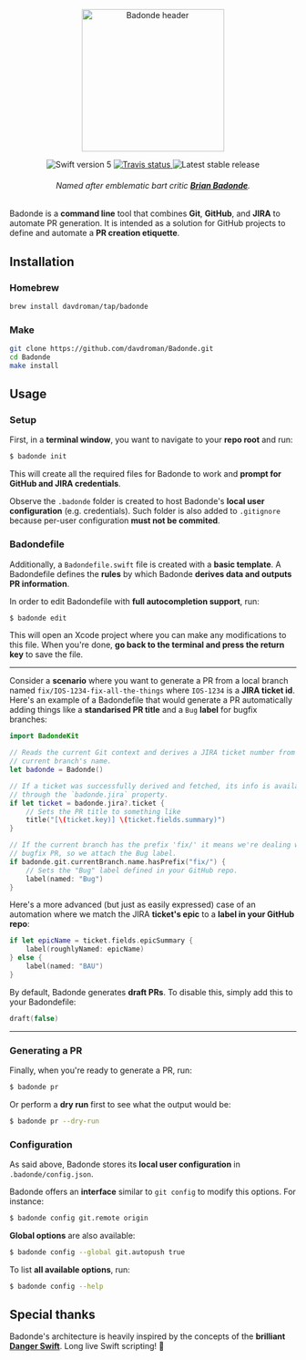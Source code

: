 <p align="center">
	<img width="250" src="https://imgur.com/download/qwCI0pa" alt="Badonde header"/>
</p>

<p align="center">
	<img src="https://img.shields.io/badge/Swift-5.0-orange.svg" alt="Swift version 5"/>
	<a href="https://travis-ci.org/davdroman/Badonde/branches">
	    <img src="https://img.shields.io/travis/davdroman/Badonde/master.svg" alt="Travis status" />
	</a>
	<img src="https://img.shields.io/github/release/davdroman/Badonde.svg" alt="Latest stable release"/>
	<h6 align="center">Named after emblematic <i>bart</i> critic <a href="https://www.youtube.com/watch?v=W2bB7uIVopA"><b>Brian Badonde</b></a>.</h6>
</p>

Badonde is a **command line** tool that combines **Git**, **GitHub**, and **JIRA** to automate PR generation. It is intended as a solution for GitHub projects to define and automate a **PR creation etiquette**.

## Installation

### Homebrew

```sh
brew install davdroman/tap/badonde
```

### Make

```sh
git clone https://github.com/davdroman/Badonde.git
cd Badonde
make install
```

## Usage

### Setup

First, in a **terminal window**, you want to navigate to your **repo root** and run:

```sh
$ badonde init
```

This will create all the required files for Badonde to work and **prompt for GitHub and JIRA credentials**.

Observe the `.badonde` folder is created to host Badonde's **local user configuration** (e.g. credentials). Such folder is also added to `.gitignore` because per-user configuration **must not be commited**.

### Badondefile

Additionally, a `Badondefile.swift` file is created with a **basic template**. A Badondefile defines the **rules** by which Badonde **derives data and outputs PR information**.

In order to edit Badondefile with **full autocompletion support**, run:

```sh
$ badonde edit
```

This will open an Xcode project where you can make any modifications to this file. When you're done, **go back to the terminal and press the return key** to save the file.

---

Consider a **scenario** where you want to generate a PR from a local branch named `fix/IOS-1234-fix-all-the-things` where `IOS-1234` is a **JIRA ticket id**. Here's an example of a Badondefile that would generate a PR automatically adding things like a **standarised PR title** and a `Bug` **label** for bugfix branches:

```swift
import BadondeKit

// Reads the current Git context and derives a JIRA ticket number from the
// current branch's name.
let badonde = Badonde()

// If a ticket was successfully derived and fetched, its info is available
// through the `badonde.jira` property.
if let ticket = badonde.jira?.ticket {
    // Sets the PR title to something like
    title("[\(ticket.key)] \(ticket.fields.summary)")
}

// If the current branch has the prefix 'fix/' it means we're dealing with a
// bugfix PR, so we attach the Bug label.
if badonde.git.currentBranch.name.hasPrefix("fix/") {
    // Sets the "Bug" label defined in your GitHub repo.
    label(named: "Bug")
}
```

Here's a more advanced (but just as easily expressed) case of an automation where we match the JIRA **ticket's epic** to a **label in your GitHub repo**:

```swift
if let epicName = ticket.fields.epicSummary {
    label(roughlyNamed: epicName)
} else {
    label(named: "BAU")
}
```

By default, Badonde generates **draft PRs**. To disable this, simply add this to your Badondefile:

```swift
draft(false)
```

---

### Generating a PR

Finally, when you're ready to generate a PR, run:

```sh
$ badonde pr
```

Or perform a **dry run** first to see what the output would be:

```sh
$ badonde pr --dry-run
```

### Configuration

As said above, Badonde stores its **local user configuration** in `.badonde/config.json`.

Badonde offers an **interface** similar to `git config` to modify this options. For instance:

```sh
$ badonde config git.remote origin
```

**Global options** are also available:

```sh
$ badonde config --global git.autopush true
```

To list **all available options**, run:

```sh
$ badonde config --help
```

## Special thanks

Badonde's architecture is heavily inspired by the concepts of the **brilliant [Danger Swift](https://github.com/danger/swift)**. Long live Swift scripting! 🎉
